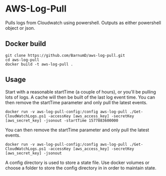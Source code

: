 # AWS-Log-Pull
Pulls logs from Cloudwatch using powershell.  Outputs as either powershell object or json.

## Docker build
```
git clone https://github.com/BarnumD/aws-log-pull.git
cd aws-log-pull
docker build -t aws-log-pull .
```

## Usage
Start with a reasonable startTime (a couple of hours), or you'll be pulling lots of logs.  A cache will then be built of the last log event time.  You can then remove the startTime parameter and only pull the latest events.
```
docker run -v aws-log-pull-config:/config aws-log-pull ./Get-CloudWatchLogs.ps1 -accessKey [aws_access_key] -secretKey [aws_secret_key] -jsonout -startTime 1577883600000
```
You can then remove the startTime parameter and only pull the latest events.
```
docker run -v aws-log-pull-config:/config aws-log-pull ./Get-CloudWatchLogs.ps1 -accessKey [aws_access_key] -secretKey [aws_secret_key] -jsonout
```

A config directory is used to store a state file.  Use docker volumes or choose a folder to store the config directory in in order to maintain state.
